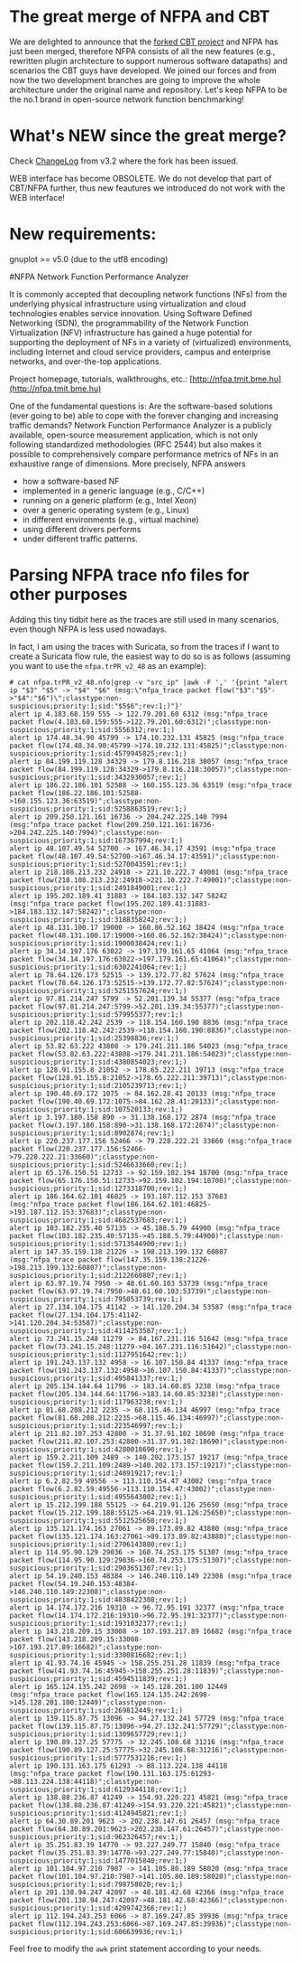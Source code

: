# The great merge of NFPA and CBT 
We are delighted to announce that the [forked CBT project](https://github.com/BarrRedKola/cbt/) and NFPA has just been merged, therefore NFPA consists of all the new features (e.g., rewritten  plugin architecture to support numerous software datapaths) and scenarios the CBT guys have developed.
We joined our forces and from now the two development branches are going to improve the whole architecture under the original name and repository.
Let's keep NFPA to be the no.1 brand in open-source network function benchmarking!

# What's NEW since the great merge?
Check [ChangeLog](https://github.com/BarrRedKola/cbt/blob/master/ChangeLog) from v3.2 where the fork has been issued.

WEB interface has become OBSOLETE. We do not develop that part of CBT/NFPA further, thus new feautures we introduced
do not work with the WEB interface!

# New requirements:
gnuplot >= v5.0 (due to the utf8 encoding)




#NFPA
Network Function Performance Analyzer

It is commonly accepted that decoupling network functions (NFs) from the underlying physical 
infrastructure using virtualization and cloud technologies enables service innovation. 
Using Software Defined Networking (SDN), the programmability of the Network Function 
Virtualization (NFV) infrastructure has gained a huge potential for supporting the deployment 
of NFs in a variety of (virtualized) environments, including Internet and cloud service providers, 
campus and enterprise networks, and over-the-top applications.

Project homepage, tutorials, walkthroughs, etc.: [http://nfpa.tmit.bme.hu](http://nfpa.tmit.bme.hu)
  

One of the fundamental questions is: 
Are the software-based solutions (ever going to be) able to cope with the forever changing and increasing traffic demands? Network Function Performance Analyzer is a publicly available, open-source measurement application, which is not only following standardized methodologies (RFC 2544) but also makes it possible to comprehensively compare performance metrics of NFs in an exhaustive range of dimensions. More precisely, NFPA answers
 - how a software-based NF
 - implemented in a generic language (e.g., C/C++)
 - running on a generic platform (e.g., Intel Xeon)
 - over a generic operating system (e.g., Linux)
 - in different environments (e.g., virtual machine)
 - using different drivers performs
 - under different traffic patterns.

# Parsing NFPA trace nfo files for other purposes
Adding this tiny tidbit here as the traces are still used in many scenarios, even though NFPA is less used nowadays. 

In fact, I am using the traces with Suricata, so from the traces if I want to create a Suricata flow rule, the easiest way to do so is as follows (assuming you want to use the `nfpa.trPR_v2_48` as an example):
```
# cat nfpa.trPR_v2_48.nfo|grep -v "src_ip" |awk -F ',' '{print "alert ip "$3" "$5" -> "$4" "$6" (msg:\"nfpa_trace packet flow("$3":"$5"->"$4":"$6")\";classtype:non-suspicious;priority:1;sid:"$5$6";rev:1;)"}'
alert ip 4.183.68.159 555 -> 122.79.201.60 6312 (msg:"nfpa_trace packet flow(4.183.68.159:555->122.79.201.60:6312)";classtype:non-suspicious;priority:1;sid:5556312;rev:1;)
alert ip 174.48.34.90 45799 -> 174.10.232.131 45825 (msg:"nfpa_trace packet flow(174.48.34.90:45799->174.10.232.131:45825)";classtype:non-suspicious;priority:1;sid:4579945825;rev:1;)
alert ip 84.199.119.128 34329 -> 179.8.116.218 30057 (msg:"nfpa_trace packet flow(84.199.119.128:34329->179.8.116.218:30057)";classtype:non-suspicious;priority:1;sid:3432930057;rev:1;)
alert ip 186.22.186.101 52588 -> 160.155.123.36 63519 (msg:"nfpa_trace packet flow(186.22.186.101:52588->160.155.123.36:63519)";classtype:non-suspicious;priority:1;sid:5258863519;rev:1;)
alert ip 209.250.121.161 16736 -> 204.242.225.140 7994 (msg:"nfpa_trace packet flow(209.250.121.161:16736->204.242.225.140:7994)";classtype:non-suspicious;priority:1;sid:167367994;rev:1;)
alert ip 48.107.49.54 52700 -> 167.46.34.17 43591 (msg:"nfpa_trace packet flow(48.107.49.54:52700->167.46.34.17:43591)";classtype:non-suspicious;priority:1;sid:5270043591;rev:1;)
alert ip 218.108.213.232 24918 -> 221.10.222.7 49001 (msg:"nfpa_trace packet flow(218.108.213.232:24918->221.10.222.7:49001)";classtype:non-suspicious;priority:1;sid:2491849001;rev:1;)
alert ip 195.202.189.41 31883 -> 184.183.132.147 58242 (msg:"nfpa_trace packet flow(195.202.189.41:31883->184.183.132.147:58242)";classtype:non-suspicious;priority:1;sid:3188358242;rev:1;)
alert ip 48.131.100.17 19000 -> 160.86.52.162 38424 (msg:"nfpa_trace packet flow(48.131.100.17:19000->160.86.52.162:38424)";classtype:non-suspicious;priority:1;sid:1900038424;rev:1;)
alert ip 34.14.197.176 63022 -> 197.179.161.65 41064 (msg:"nfpa_trace packet flow(34.14.197.176:63022->197.179.161.65:41064)";classtype:non-suspicious;priority:1;sid:6302241064;rev:1;)
alert ip 78.64.126.173 52515 -> 139.172.77.82 57624 (msg:"nfpa_trace packet flow(78.64.126.173:52515->139.172.77.82:57624)";classtype:non-suspicious;priority:1;sid:5251557624;rev:1;)
alert ip 97.81.214.247 5799 -> 52.201.139.34 55377 (msg:"nfpa_trace packet flow(97.81.214.247:5799->52.201.139.34:55377)";classtype:non-suspicious;priority:1;sid:579955377;rev:1;)
alert ip 202.118.42.242 2539 -> 118.154.160.190 8836 (msg:"nfpa_trace packet flow(202.118.42.242:2539->118.154.160.190:8836)";classtype:non-suspicious;priority:1;sid:25398836;rev:1;)
alert ip 53.82.63.222 43808 -> 179.241.211.186 54023 (msg:"nfpa_trace packet flow(53.82.63.222:43808->179.241.211.186:54023)";classtype:non-suspicious;priority:1;sid:4380854023;rev:1;)
alert ip 128.91.155.8 21052 -> 178.65.222.211 39713 (msg:"nfpa_trace packet flow(128.91.155.8:21052->178.65.222.211:39713)";classtype:non-suspicious;priority:1;sid:2105239713;rev:1;)
alert ip 190.40.69.172 1075 -> 84.162.28.41 20133 (msg:"nfpa_trace packet flow(190.40.69.172:1075->84.162.28.41:20133)";classtype:non-suspicious;priority:1;sid:107520133;rev:1;)
alert ip 3.197.180.158 890 -> 31.138.168.172 2874 (msg:"nfpa_trace packet flow(3.197.180.158:890->31.138.168.172:2874)";classtype:non-suspicious;priority:1;sid:8902874;rev:1;)
alert ip 220.237.177.156 52466 -> 79.228.222.21 33660 (msg:"nfpa_trace packet flow(220.237.177.156:52466->79.228.222.21:33660)";classtype:non-suspicious;priority:1;sid:5246633660;rev:1;)
alert ip 65.176.150.51 12733 -> 92.159.102.194 18700 (msg:"nfpa_trace packet flow(65.176.150.51:12733->92.159.102.194:18700)";classtype:non-suspicious;priority:1;sid:1273318700;rev:1;)
alert ip 186.164.62.101 46825 -> 193.187.112.153 37683 (msg:"nfpa_trace packet flow(186.164.62.101:46825->193.187.112.153:37683)";classtype:non-suspicious;priority:1;sid:4682537683;rev:1;)
alert ip 103.182.235.40 57135 -> 45.188.5.79 44900 (msg:"nfpa_trace packet flow(103.182.235.40:57135->45.188.5.79:44900)";classtype:non-suspicious;priority:1;sid:5713544900;rev:1;)
alert ip 147.35.159.138 21226 -> 198.213.199.132 60807 (msg:"nfpa_trace packet flow(147.35.159.138:21226->198.213.199.132:60807)";classtype:non-suspicious;priority:1;sid:2122660807;rev:1;)
alert ip 63.97.19.74 7950 -> 48.61.60.103 53739 (msg:"nfpa_trace packet flow(63.97.19.74:7950->48.61.60.103:53739)";classtype:non-suspicious;priority:1;sid:795053739;rev:1;)
alert ip 27.134.104.175 41142 -> 141.120.204.34 53587 (msg:"nfpa_trace packet flow(27.134.104.175:41142->141.120.204.34:53587)";classtype:non-suspicious;priority:1;sid:4114253587;rev:1;)
alert ip 73.241.15.248 11279 -> 84.167.231.116 51642 (msg:"nfpa_trace packet flow(73.241.15.248:11279->84.167.231.116:51642)";classtype:non-suspicious;priority:1;sid:1127951642;rev:1;)
alert ip 191.243.137.132 4958 -> 16.107.150.84 41337 (msg:"nfpa_trace packet flow(191.243.137.132:4958->16.107.150.84:41337)";classtype:non-suspicious;priority:1;sid:495841337;rev:1;)
alert ip 205.134.144.64 11796 -> 183.14.60.85 3238 (msg:"nfpa_trace packet flow(205.134.144.64:11796->183.14.60.85:3238)";classtype:non-suspicious;priority:1;sid:117963238;rev:1;)
alert ip 81.68.208.212 2235 -> 68.115.46.134 46997 (msg:"nfpa_trace packet flow(81.68.208.212:2235->68.115.46.134:46997)";classtype:non-suspicious;priority:1;sid:223546997;rev:1;)
alert ip 211.82.107.253 42800 -> 31.37.91.102 18690 (msg:"nfpa_trace packet flow(211.82.107.253:42800->31.37.91.102:18690)";classtype:non-suspicious;priority:1;sid:4280018690;rev:1;)
alert ip 159.2.211.109 2489 -> 140.202.173.157 19217 (msg:"nfpa_trace packet flow(159.2.211.109:2489->140.202.173.157:19217)";classtype:non-suspicious;priority:1;sid:248919217;rev:1;)
alert ip 6.2.82.59 49556 -> 113.110.154.47 43002 (msg:"nfpa_trace packet flow(6.2.82.59:49556->113.110.154.47:43002)";classtype:non-suspicious;priority:1;sid:4955643002;rev:1;)
alert ip 15.212.199.188 55125 -> 64.219.91.126 25650 (msg:"nfpa_trace packet flow(15.212.199.188:55125->64.219.91.126:25650)";classtype:non-suspicious;priority:1;sid:5512525650;rev:1;)
alert ip 135.121.174.163 27061 -> 89.173.89.82 43880 (msg:"nfpa_trace packet flow(135.121.174.163:27061->89.173.89.82:43880)";classtype:non-suspicious;priority:1;sid:2706143880;rev:1;)
alert ip 114.95.90.129 29036 -> 160.74.253.175 51307 (msg:"nfpa_trace packet flow(114.95.90.129:29036->160.74.253.175:51307)";classtype:non-suspicious;priority:1;sid:2903651307;rev:1;)
alert ip 54.19.240.153 48384 -> 146.240.110.149 22308 (msg:"nfpa_trace packet flow(54.19.240.153:48384->146.240.110.149:22308)";classtype:non-suspicious;priority:1;sid:4838422308;rev:1;)
alert ip 14.174.172.216 19310 -> 96.72.95.191 32377 (msg:"nfpa_trace packet flow(14.174.172.216:19310->96.72.95.191:32377)";classtype:non-suspicious;priority:1;sid:1931032377;rev:1;)
alert ip 143.218.209.15 33008 -> 107.193.217.89 16682 (msg:"nfpa_trace packet flow(143.218.209.15:33008->107.193.217.89:16682)";classtype:non-suspicious;priority:1;sid:3300816682;rev:1;)
alert ip 41.93.74.16 45945 -> 158.255.251.28 11839 (msg:"nfpa_trace packet flow(41.93.74.16:45945->158.255.251.28:11839)";classtype:non-suspicious;priority:1;sid:4594511839;rev:1;)
alert ip 165.124.135.242 2698 -> 145.128.201.100 12449 (msg:"nfpa_trace packet flow(165.124.135.242:2698->145.128.201.100:12449)";classtype:non-suspicious;priority:1;sid:269812449;rev:1;)
alert ip 139.115.87.75 13096 -> 94.27.132.241 57729 (msg:"nfpa_trace packet flow(139.115.87.75:13096->94.27.132.241:57729)";classtype:non-suspicious;priority:1;sid:1309657729;rev:1;)
alert ip 190.89.127.25 57775 -> 32.245.108.68 31216 (msg:"nfpa_trace packet flow(190.89.127.25:57775->32.245.108.68:31216)";classtype:non-suspicious;priority:1;sid:5777531216;rev:1;)
alert ip 190.131.163.175 61293 -> 88.113.224.138 44118 (msg:"nfpa_trace packet flow(190.131.163.175:61293->88.113.224.138:44118)";classtype:non-suspicious;priority:1;sid:6129344118;rev:1;)
alert ip 138.88.236.87 41249 -> 154.93.220.221 45821 (msg:"nfpa_trace packet flow(138.88.236.87:41249->154.93.220.221:45821)";classtype:non-suspicious;priority:1;sid:4124945821;rev:1;)
alert ip 64.30.89.201 9623 -> 202.238.147.61 26457 (msg:"nfpa_trace packet flow(64.30.89.201:9623->202.238.147.61:26457)";classtype:non-suspicious;priority:1;sid:962326457;rev:1;)
alert ip 35.251.83.39 14770 -> 93.227.249.77 15840 (msg:"nfpa_trace packet flow(35.251.83.39:14770->93.227.249.77:15840)";classtype:non-suspicious;priority:1;sid:1477015840;rev:1;)
alert ip 101.104.97.210 7987 -> 141.105.80.189 58020 (msg:"nfpa_trace packet flow(101.104.97.210:7987->141.105.80.189:58020)";classtype:non-suspicious;priority:1;sid:798758020;rev:1;)
alert ip 201.138.94.247 42097 -> 48.181.42.68 42366 (msg:"nfpa_trace packet flow(201.138.94.247:42097->48.181.42.68:42366)";classtype:non-suspicious;priority:1;sid:4209742366;rev:1;)
alert ip 112.194.243.253 6066 -> 87.169.247.85 39936 (msg:"nfpa_trace packet flow(112.194.243.253:6066->87.169.247.85:39936)";classtype:non-suspicious;priority:1;sid:606639936;rev:1;)
```

Feel free to modify the `awk` print statement according to your needs. 


